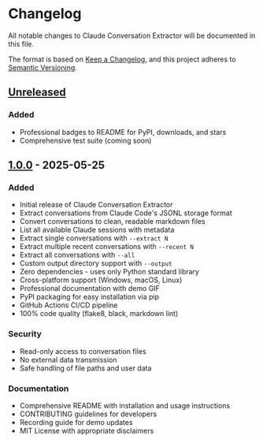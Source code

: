 # Changelog

All notable changes to Claude Conversation Extractor will be documented in
this file.

The format is based on [Keep a Changelog](https://keepachangelog.com/en/1.0.0/),
and this project adheres to [Semantic Versioning](https://semver.org/spec/v2.0.0.html).

## [Unreleased]

### Added
- Professional badges to README for PyPI, downloads, and stars
- Comprehensive test suite (coming soon)

## [1.0.0] - 2025-05-25

### Added
- Initial release of Claude Conversation Extractor
- Extract conversations from Claude Code's JSONL storage format
- Convert conversations to clean, readable markdown files
- List all available Claude sessions with metadata
- Extract single conversations with `--extract N`
- Extract multiple recent conversations with `--recent N`
- Extract all conversations with `--all`
- Custom output directory support with `--output`
- Zero dependencies - uses only Python standard library
- Cross-platform support (Windows, macOS, Linux)
- Professional documentation with demo GIF
- PyPI packaging for easy installation via pip
- GitHub Actions CI/CD pipeline
- 100% code quality (flake8, black, markdown lint)

### Security
- Read-only access to conversation files
- No external data transmission
- Safe handling of file paths and user data

### Documentation
- Comprehensive README with installation and usage instructions
- CONTRIBUTING guidelines for developers
- Recording guide for demo updates
- MIT License with appropriate disclaimers

[Unreleased]: https://github.com/ZeroSumQuant/claude-conversation-extractor/compare/v1.0.0...HEAD
[1.0.0]: https://github.com/ZeroSumQuant/claude-conversation-extractor/releases/tag/v1.0.0